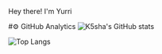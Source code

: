 Hey there! I'm Yurri

#⚙️  GitHub Analytics
![K5sha's GitHub stats](https://github-readme-stats.vercel.app/api?username=k5sha&show_icons=true&theme=tokyonight)

![Top Langs](https://github-readme-stats.vercel.app/api/top-langs/?username=k5sha&layout=compact&theme=tokyonight)
